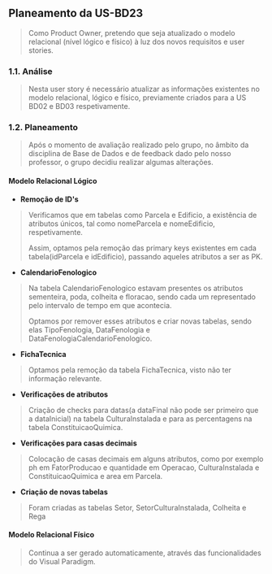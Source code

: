 ## Planeamento da US-BD23

>Como Product Owner, pretendo que seja atualizado o modelo relacional (nível lógico e físico) à luz dos novos requisitos e user stories.


### 1.1. Análise
>Nesta user story é necessário atualizar as informações existentes no modelo relacional, lógico e físico, previamente criados para a US BD02 e BD03 respetivamente.


### 1.2. Planeamento

> Após o momento de avaliação realizado pelo grupo, no âmbito da disciplina de Base de Dados e de feedback dado pelo nosso professor, o grupo decidiu realizar algumas alterações.

#### Modelo Relacional Lógico

* **Remoção de ID's**
> Verificamos que em tabelas como Parcela e Edificio, a existência de atributos únicos, tal como nomeParcela e nomeEdificio, respetivamente. 
> 
>Assim, optamos pela remoção das primary keys existentes em cada tabela(idParcela e idEdificio), passando aqueles atributos a ser as PK. 

* **CalendarioFenologico**
> Na tabela CalendarioFenologico estavam presentes os atributos sementeira, poda, colheita e floracao, sendo cada um representado pelo intervalo de tempo em que acontecia.
> 
> Optamos por remover esses atributos e criar novas tabelas, sendo elas TipoFenologia, DataFenologia e DataFenologiaCalendarioFenologico.

* **FichaTecnica**
> Optamos pela remoção da tabela FichaTecnica, visto não ter informação relevante.

* **Verificações de atributos**
> Criação de checks para datas(a dataFinal não pode ser primeiro que a dataInicial) na tabela CulturaInstalada e para as percentagens na tabela ConstituicaoQuimica.
 
* **Verificações para casas decimais**
> Colocação de casas decimais em alguns atributos, como por exemplo ph em FatorProducao e quantidade em Operacao, CulturaInstalada e ConstituicaoQuimica e area em Parcela.

* **Criação de novas tabelas**
> Foram criadas as tabelas Setor, SetorCulturaInstalada, Colheita e Rega


#### Modelo Relacional Físico

> Continua a ser gerado automaticamente, através das funcionalidades do Visual Paradigm.







